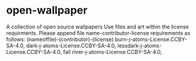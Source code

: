 # open-wallpaper
A collection of open source wallpapers
Use files and art within the license requirments.
Please append file name-contributor-license requirements as follows:
(nameoffile)-(contributor)-(license)
burn-j-atoms-License.CCBY-SA-4.0,
dark-j-atoms-License.CCBY-SA-4.0,
lessdark-j-atoms-License.CCBY-SA-4.0,
fall river-j-atoms-License.CCBY-SA-4.0,
